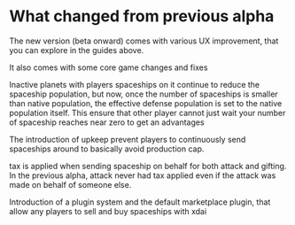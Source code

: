 # What changed from previous alpha

The new version (beta onward) comes with various UX improvement, that you can explore in the guides above.

It also comes with some core game changes and fixes

Inactive planets with players spaceships on it continue to reduce the spaceship population, but now, once the number of spaceships is smaller than native population, the effective defense population is set to the native population itself. This ensure that other player cannot just wait your number of spaceship reaches near zero to get an advantages

The introduction of upkeep prevent players to continuously send spaceships around to basically avoid production cap.

tax is applied when sending spaceship on behalf for both attack and gifting. In the previous alpha, attack never had tax applied even if the attack was made on behalf of someone else.

Introduction of a plugin system and the default marketplace plugin, that allow any players to sell and buy spaceships with xdai
